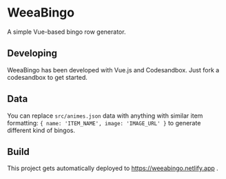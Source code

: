 # WeeaBingo

A simple Vue-based bingo row generator.

## Developing

WeeaBingo has been developed with Vue.js and Codesandbox. Just fork a codesandbox to get started.

## Data

You can replace `src/animes.json` data with anything with similar item formatting: `{ name: 'ITEM_NAME', image: 'IMAGE_URL' }` to generate different kind of bingos.

## Build

This project gets automatically deployed to https://weeabingo.netlify.app .
